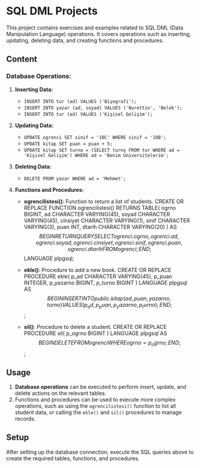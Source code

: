 # SQL DML Projects

This project contains exercises and examples related to SQL DML (Data Manipulation Language) operations. It covers operations such as inserting, updating, deleting data, and creating functions and procedures.

## Content

### Database Operations:
1. **Inserting Data:**
    - `INSERT INTO tur (ad) VALUES ('Biyografi');`
    - `INSERT INTO yazar (ad, soyad) VALUES ('Nurettin', 'Belek');`
    - `INSERT INTO tur (ad) VALUES ('Kişisel Gelişim');`

2. **Updating Data:**
    - `UPDATE ogrenci SET sinif = '10C' WHERE sinif = '10B';`
    - `UPDATE kitap SET puan = puan + 5;`
    - `UPDATE kitap SET turno = (SELECT turno FROM tur WHERE ad = 'Kişisel Gelişim') WHERE ad = 'Benim Üniversitelerim';`

3. **Deleting Data:**
    - `DELETE FROM yazar WHERE ad = 'Mehmet';`

4. **Functions and Procedures:**
    - **ogrencilistesi()**: Function to return a list of students.
      CREATE OR REPLACE FUNCTION ogrencilistesi()
RETURNS TABLE(
    ogrno BIGINT, 
    ad CHARACTER VARYING(45), 
    soyad CHARACTER VARYING(45), 
    cinsiyet CHARACTER VARYING(1), 
    sinif CHARACTER VARYING(3), 
    puan INT, 
    dtarih CHARACTER VARYING(20)
)
AS
$$
BEGIN
    RETURN QUERY
    SELECT ogrenci.ogrno, ogrenci.ad, ogrenci.soyad, ogrenci.cinsiyet, ogrenci.sinif, ogrenci.puan, ogrenci.dtarih
    FROM ogrenci;
END;
$$ LANGUAGE plpgsql;


    - **ekle()**: Procedure to add a new book.
      CREATE OR REPLACE PROCEDURE ekle(
    p_ad CHARACTER VARYING(45),
    p_puan INTEGER,
    p_yazarno BIGINT,
    p_turno BIGINT
)
LANGUAGE plpgsql
AS
$$
BEGIN
    INSERT INTO public.kitap (ad, puan, yazarno, turno)
    VALUES (p_ad, p_puan, p_yazarno, p_turno);
END;
$$;
      
    - **sil()**: Procedure to delete a student.
      CREATE OR REPLACE PROCEDURE sil(
    p_ogrno BIGINT
)
LANGUAGE plpgsql
AS
$$
BEGIN
    DELETE FROM ogrenci
    WHERE ogrno = p_ogrno;
END;
$$;


## Usage

1. **Database operations** can be executed to perform insert, update, and delete actions on the relevant tables.
2. Functions and procedures can be used to execute more complex operations, such as using the `ogrencilistesi()` function to list all student data, or calling the `ekle()` and `sil()` procedures to manage records.

## Setup

After setting up the database connection, execute the SQL queries above to create the required tables, functions, and procedures.

